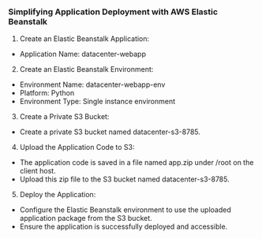 ### Simplifying Application Deployment with AWS Elastic Beanstalk

1. Create an Elastic Beanstalk Application:
- Application Name: datacenter-webapp

2. Create an Elastic Beanstalk Environment:
- Environment Name: datacenter-webapp-env
- Platform: Python
- Environment Type: Single instance environment

3. Create a Private S3 Bucket:
- Create a private S3 bucket named datacenter-s3-8785.

4. Upload the Application Code to S3:
- The application code is saved in a file named app.zip under /root on the client host.
- Upload this zip file to the S3 bucket named datacenter-s3-8785.

5. Deploy the Application:
- Configure the Elastic Beanstalk environment to use the uploaded application package from the S3 bucket.
- Ensure the application is successfully deployed and accessible.

